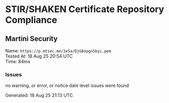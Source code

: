 # STIR/SHAKEN Certificate Repository Compliance

## Martini Security

Name: `https://p.mtsec.me/2e5a/DjG8opgnSbyi.pem`\
Tested At: 18 Aug 25 20:54 UTC\
Time: 84ms

### Issues

no warning, or error, or notice date level issues were found

Generated: 18 Aug 25 21:13 UTC